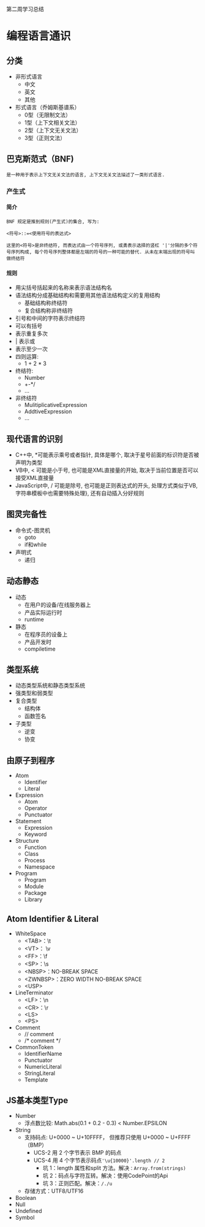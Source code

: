 第二周学习总结
# 编程语言通识
##  分类
*  非形式语言
   *   中文
   *   英文
   *   其他
* 形式语言（乔姆斯基谱系）
  * 0型（无限制文法）
  * 1型（上下文相关文法）
  * 2型（上下文无关文法）
  * 3型（正则文法）
## 巴克斯范式（BNF)
    是一种用于表示上下文无关文法的语言, 上下文无关文法描述了一类形式语言.
 ### 产生式
 #### 简介
    BNF 规定是推到规则(产生式)的集合, 写为:

    <符号>::=<使用符号的表达式>

    这里的<符号>是非终结符, 而表达式由一个符号序列, 或勇表示选择的竖杠 '|'分隔的多个符号序列构成, 每个符号序列整体都是左端的符号的一种可能的替代. 从未在末端出现的符号叫做终结符
#### 规则
* 用尖括号括起来的名称来表示语法结构名
* 语法结构分成基础结构和需要用其他语法结构定义的复用结构
  *  基础结构称终结符
  *  复合结构称非终结符
* 引号和中间的字符表示终结符
* 可以有括号
* 表示重复多次
* | 表示或
* 表示至少一次
* 四则运算:
  *  1 + 2 * 3
* 终结符:
  * Number
  *  +-*/
  * ...
* 非终结符
  * MulitiplicativeExpression
  * AddtiveExpression
  * ...
## 现代语言的识别
* C++中, *可能表示乘号或者指针, 具体是哪个, 取决于星号前面的标识符是否被声明为类型
* VB中, < 可能是小于号, 也可能是XML直接量的开始, 取决于当前位置是否可以接受XML直接量
* JavaScript中, / 可能是除号, 也可能是正则表达式的开头, 处理方式类似于VB, 字符串模板中也需要特殊处理}, 还有自动插入分好规则
## 图灵完备性
* 命令式-图灵机
  *  goto
  *  if和while
*  声明式
   * 递归
## 动态静态
* 动态
  * 在用户的设备/在线服务器上
  * 产品实际运行时
  * runtime
* 静态
  * 在程序员的设备上
  * 产品开发时
  * compiletime
## 类型系统
* 动态类型系统和静态类型系统
* 强类型和弱类型
* 复合类型
  * 结构体
  * 函数签名
* 子类型
  * 逆变
  * 协变
## 由原子到程序
* Atom
   * Identifier
   * Literal
* Expression
    * Atom
    * Operator
    * Punctuator
* Statement
    * Expression
    * Keyword
* Structure
    * Function
    * Class
    * Process
    * Namespace
* Program
    * Program
    * Module
    * Package
    * Library
## Atom Identifier & Literal
* WhiteSpace
    * \<TAB>：\t
    * \<VT>： \v
    * \<FF>：\f
    * \<SP>：\s
    * \<NBSP>：NO-BREAK SPACE
    * \<ZWNBSP>：ZERO WIDTH NO-BREAK SPACE
    * \<USP>
* LineTerminator
    * \<LF>：\n
    * \<CR>：\r
    * \<LS>
    * \<PS>
* Comment
    * // comment
    *   /* comment */
* CommonToken
    *  IdentifierName
    *  Punctuator
    *  NumericLiteral
    *  StringLiteral
    *  Template
## JS基本类型Type
* Number
  * 浮点数比较: Math.abs(0.1 + 0.2 - 0.3) < Number.EPSILON
* String
  * 支持码点: U+0000 ~ U+10FFFF， 但推荐只使用 U+0000 ~ U+FFFF （BMP）
    *   UCS-2 用 2 个字节表示 BMP 的码点
    *   UCS-4 用 4 个字节表示码点`'\u{10000}'.length // 2`
        *   坑 1：length 属性和split 方法。解决`：Array.from(strings)`
        *   坑 2：码点与字符互转。解决：使用CodePoint的Api
        *   坑 3：正则匹配。解决：`/./u`
  * 存储方式：UTF8/UTF16
* Boolean
* Null
* Undefined
* Symbol
